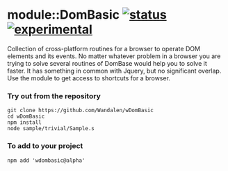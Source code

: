 
# module::DomBasic [![status](https://github.com/Wandalen/wDomBasic/actions/workflows/StandardPublish.yml/badge.svg)](https://github.com/Wandalen/wDomBasic/actions/workflows/StandardPublish.yml) [![experimental](https://img.shields.io/badge/stability-experimental-orange.svg)](https://github.com/emersion/stability-badges#experimental)

Collection of cross-platform routines for a browser to operate DOM elements and its events. No matter whatever problem in a browser you are trying to solve several routines of DomBase would help you to solve it faster. It has something in common with Jquery, but no significant overlap. Use the module to get access to shortcuts for a browser.

### Try out from the repository
```
git clone https://github.com/Wandalen/wDomBasic
cd wDomBasic
npm install
node sample/trivial/Sample.s
```

### To add to your project
```
npm add 'wdombasic@alpha'
```

















































